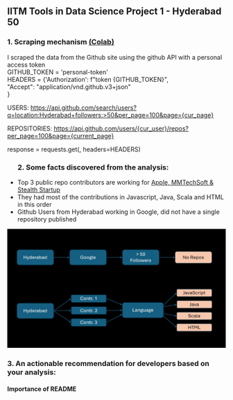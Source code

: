## IITM Tools in Data Science Project 1 - Hyderabad 50

### 1. Scraping mechanism <a href="https://github.com/Rajalakshmi12/IITM_Tds_Project1/blob/main/TDS-Project1.ipynb">(Colab)</a>

I scraped the data from the Github site using the github API with a personal access token <br>
             GITHUB_TOKEN =  'personal-token' <br>
             HEADERS = {'Authorization': f"token {GITHUB_TOKEN}", <br>
                        "Accept": "application/vnd.github.v3+json" <br>
             } <br>
      
USERS: https://api.github.com/search/users?q=location:Hyderabad+followers:>50&per_page=100&page={cur_page}

REPOSITORIES: https://api.github.com/users/{cur_user}/repos?per_page=100&page={current_page}

response = requests.get(<above-url>, headers=HEADERS)

   <p align="left">
<ul>

### 2. Some facts discovered from the analysis:

  <li>   Top 3 public repo contributors are working for <a href="https://github.com/Rajalakshmi12/IITM_Tds_Project1/blob/main/users.csv">
              Apple, MMTechSoft & Stealth Startup   </a>

</li>
          <li>    They had most of the contributions in Javascript, Java, Scala and HTML in this order
</li>
          <li>    Github Users from Hyderabad working in Google, did not have a single repository published
</li>
</ul>
</p>
      
![Logo](Project-1-Findings.jpg)

### 3. An actionable recommendation for developers based on your analysis:
#### Importance of README



